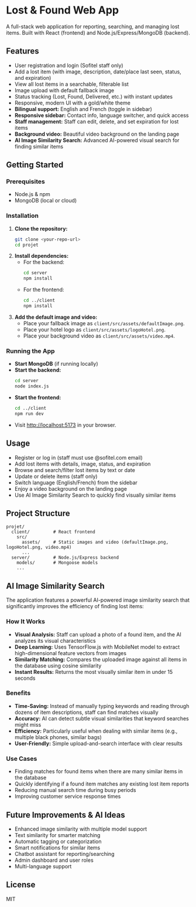 # Lost & Found Web App

A full-stack web application for reporting, searching, and managing lost items. Built with React (frontend) and Node.js/Express/MongoDB (backend).

## Features

- User registration and login (Sofitel staff only)
- Add a lost item (with image, description, date/place last seen, status, and expiration)
- View all lost items in a searchable, filterable list
- Image upload with default fallback image
- Status tracking (Lost, Found, Delivered, etc.) with instant updates
- Responsive, modern UI with a gold/white theme
- **Bilingual support:** English and French (toggle in sidebar)
- **Responsive sidebar:** Contact info, language switcher, and quick access
- **Staff management:** Staff can edit, delete, and set expiration for lost items
- **Background video:** Beautiful video background on the landing page
- **AI Image Similarity Search:** Advanced AI-powered visual search for finding similar items

## Getting Started

### Prerequisites

- Node.js & npm
- MongoDB (local or cloud)

### Installation

1. **Clone the repository:**
   ```bash
   git clone <your-repo-url>
   cd projet
   ```
2. **Install dependencies:**
   - For the backend:
     ```bash
     cd server
     npm install
     ```
   - For the frontend:
     ```bash
     cd ../client
     npm install
     ```
3. **Add the default image and video:**
   - Place your fallback image as `client/src/assets/defaultImage.png`.
   - Place your hotel logo as `client/src/assets/logoHotel.png`.
   - Place your background video as `client/src/assets/video.mp4`.

### Running the App

- **Start MongoDB** (if running locally)
- **Start the backend:**
  ```bash
  cd server
  node index.js
  ```
- **Start the frontend:**
  ```bash
  cd ../client
  npm run dev
  ```
- Visit [http://localhost:5173](http://localhost:5173) in your browser.

## Usage

- Register or log in (staff must use @sofitel.com email)
- Add lost items with details, image, status, and expiration
- Browse and search/filter lost items by text or date
- Update or delete items (staff only)
- Switch language (English/French) from the sidebar
- Enjoy a video background on the landing page
- Use AI Image Similarity Search to quickly find visually similar items

## Project Structure

```
projet/
  client/         # React frontend
    src/
      assets/     # Static images and video (defaultImage.png, logoHotel.png, video.mp4)
      ...
  server/         # Node.js/Express backend
    models/       # Mongoose models
    ...
```

## AI Image Similarity Search

The application features a powerful AI-powered image similarity search that significantly improves the efficiency of finding lost items:

### How It Works

- **Visual Analysis:** Staff can upload a photo of a found item, and the AI analyzes its visual characteristics
- **Deep Learning:** Uses TensorFlow.js with MobileNet model to extract high-dimensional feature vectors from images
- **Similarity Matching:** Compares the uploaded image against all items in the database using cosine similarity
- **Instant Results:** Returns the most visually similar item in under 15 seconds

### Benefits

- **Time-Saving:** Instead of manually typing keywords and reading through dozens of item descriptions, staff can find matches visually
- **Accuracy:** AI can detect subtle visual similarities that keyword searches might miss
- **Efficiency:** Particularly useful when dealing with similar items (e.g., multiple black phones, similar bags)
- **User-Friendly:** Simple upload-and-search interface with clear results

### Use Cases

- Finding matches for found items when there are many similar items in the database
- Quickly identifying if a found item matches any existing lost item reports
- Reducing manual search time during busy periods
- Improving customer service response times

## Future Improvements & AI Ideas

- Enhanced image similarity with multiple model support
- Text similarity for smarter matching
- Automatic tagging or categorization
- Smart notifications for similar items
- Chatbot assistant for reporting/searching
- Admin dashboard and user roles
- Multi-language support

## License

MIT

